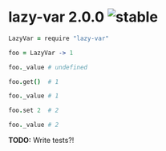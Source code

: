 
# lazy-var 2.0.0 ![stable](https://img.shields.io/badge/stability-stable-4EBA0F.svg?style=flat)

```coffee
LazyVar = require "lazy-var"

foo = LazyVar -> 1

foo._value # undefined

foo.get()  # 1

foo._value # 1

foo.set 2  # 2

foo._value # 2
```

**TODO:** Write tests?!
